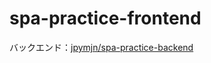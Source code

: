 # spa-practice-frontend

バックエンド：[jpymjn/spa-practice-backend](https://github.com/jpymjn/spa-practice-backend)  
